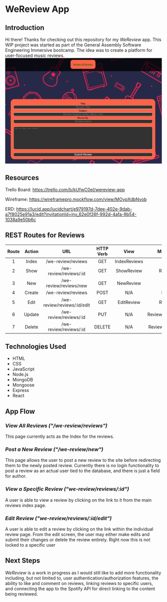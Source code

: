 # **WeReview App**

## Introduction
Hi there! Thanks for checking out this repository for my *WeReview* app. This WIP project was started as part of the General Assembly Software Engineering Immersive bootcamp. The idea was to create a platform for user-focused music reviews.
![Screenshot](./Screenshot.PNG)

## Resources
Trello Board: https://trello.com/b/kUfwC0eI/wereview-app

Wireframe: https://wireframepro.mockflow.com/view/MOvpXdbNvob

ERD: https://lucid.app/lucidchart/e979197d-7dee-402e-9dab-a7f8025e91a3/edit?invitationId=inv_62e0f26f-992d-4afa-9b54-1038a9e50b6c

## REST Routes for Reviews ##

 Route | Action |     URL    | HTTP Verb |  View  |     Mongoose method     |
 :---: | :----: | :--------: | :-------: | :----: | :---------------------: |
   1   | Index  | /we-review/reviews      | GET       | IndexReviews  | Review.find()              |
   2   | Show   | /we-review/reviews/:id  | GET       | ShowReview   | Review.findByID()          |
   3   | New    | /we-review/reviews/new  | GET       | NewReview    | N/A                     |
   4   | Create | /we-review/reviews      | POST      | N/A    | Review.create()            |
   5   | Edit   | /we-review/reviews/:id/edit | GET   | EditReview   | Review.findbyID()          |
   6   | Update | /we-review/reviews/:id  | PUT       | N/A    | Review.findByIDAndUpdate() |
   7   | Delete | /we-review/reviews/:id  | DELETE    | N/A    | Review.findByIDAndDelete() |

## Technologies Used
* HTML
* CSS
* JavaScript
* Node.js
* MongoDB
* Mongoose
* Express
* React

## App Flow

### *View All Reviews ("/we-review/reviews")*
This page currently acts as the Index for the reviews.

### *Post a New Review ("/we-review/new")*
This page allows the user to post a new review to the site before redirecting them to the newly posted review. Currently there is no login functionality to post a review as an actual user tied to the database, and there is just a field for author.

### *View a Specific Review ("we-review/reviews/:id")*
A user is able to view a review by clicking on the link to it from the main reviews index page.

### *Edit Review ("we-review/reviews/:id/edit")*
A user is able to edit a review by clicking on the link within the individual review page. From the edit screen, the user may either make edits and submit their changes or delete the review entirely. Right now this is not locked to a specific user

## Next Steps
*WeReview* is a work in progress as I would still like to add more functionality including, but not limited to, user authentication/authorization features, the ability to like and comment on reviews, linking reviews to specific users, and connecting the app to the Spotify API for direct linking to the content being reviewed.
